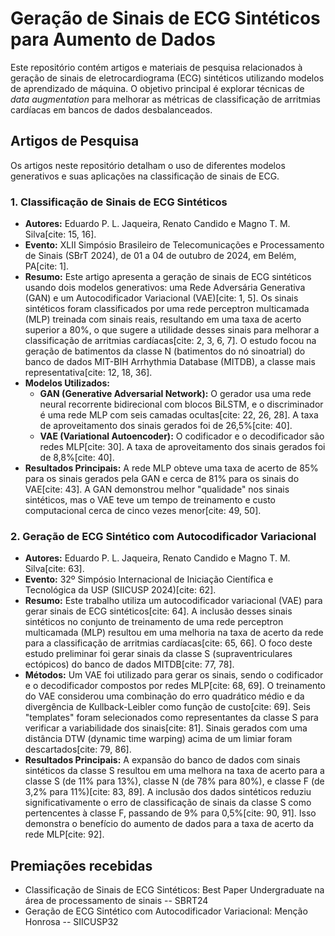 # Geração de Sinais de ECG Sintéticos para Aumento de Dados

Este repositório contém artigos e materiais de pesquisa relacionados à geração de sinais de eletrocardiograma (ECG) sintéticos utilizando modelos de aprendizado de máquina. O objetivo principal é explorar técnicas de *data augmentation* para melhorar as métricas de classificação de arritmias cardíacas em bancos de dados desbalanceados.

## Artigos de Pesquisa

Os artigos neste repositório detalham o uso de diferentes modelos generativos e suas aplicações na classificação de sinais de ECG.

### 1. Classificação de Sinais de ECG Sintéticos

* **Autores:** Eduardo P. L. Jaqueira, Renato Candido e Magno T. M. Silva[cite: 15, 16].
* **Evento:** XLII Simpósio Brasileiro de Telecomunicações e Processamento de Sinais (SBrT 2024), de 01 a 04 de outubro de 2024, em Belém, PA[cite: 1].
* **Resumo:** Este artigo apresenta a geração de sinais de ECG sintéticos usando dois modelos generativos: uma Rede Adversária Generativa (GAN) e um Autocodificador Variacional (VAE)[cite: 1, 5]. Os sinais sintéticos foram classificados por uma rede perceptron multicamada (MLP) treinada com sinais reais, resultando em uma taxa de acerto superior a 80%, o que sugere a utilidade desses sinais para melhorar a classificação de arritmias cardíacas[cite: 2, 3, 6, 7]. O estudo focou na geração de batimentos da classe N (batimentos do nó sinoatrial) do banco de dados MIT-BIH Arrhythmia Database (MITDB), a classe mais representativa[cite: 12, 18, 36].
* **Modelos Utilizados:**
    * **GAN (Generative Adversarial Network):** O gerador usa uma rede neural recorrente bidirecional com blocos BiLSTM, e o discriminador é uma rede MLP com seis camadas ocultas[cite: 22, 26, 28]. A taxa de aproveitamento dos sinais gerados foi de 26,5%[cite: 40].
    * **VAE (Variational Autoencoder):** O codificador e o decodificador são redes MLP[cite: 30]. A taxa de aproveitamento dos sinais gerados foi de 8,8%[cite: 40].
* **Resultados Principais:** A rede MLP obteve uma taxa de acerto de 85% para os sinais gerados pela GAN e cerca de 81% para os sinais do VAE[cite: 43]. A GAN demonstrou melhor "qualidade" nos sinais sintéticos, mas o VAE teve um tempo de treinamento e custo computacional cerca de cinco vezes menor[cite: 49, 50].

### 2. Geração de ECG Sintético com Autocodificador Variacional

* **Autores:** Eduardo P. L. Jaqueira, Renato Candido e Magno T. M. Silva[cite: 63].
* **Evento:** 32º Simpósio Internacional de Iniciação Científica e Tecnológica da USP (SIICUSP 2024)[cite: 62].
* **Resumo:** Este trabalho utiliza um autocodificador variacional (VAE) para gerar sinais de ECG sintéticos[cite: 64]. A inclusão desses sinais sintéticos no conjunto de treinamento de uma rede perceptron multicamada (MLP) resultou em uma melhoria na taxa de acerto da rede para a classificação de arritmias cardíacas[cite: 65, 66]. O foco deste estudo preliminar foi gerar sinais da classe S (supraventriculares ectópicos) do banco de dados MITDB[cite: 77, 78].
* **Métodos:** Um VAE foi utilizado para gerar os sinais, sendo o codificador e o decodificador compostos por redes MLP[cite: 68, 69]. O treinamento do VAE considerou uma combinação do erro quadrático médio e da divergência de Kullback-Leibler como função de custo[cite: 69]. Seis "templates" foram selecionados como representantes da classe S para verificar a variabilidade dos sinais[cite: 81]. Sinais gerados com uma distância DTW (dynamic time warping) acima de um limiar foram descartados[cite: 79, 86].
* **Resultados Principais:** A expansão do banco de dados com sinais sintéticos da classe S resultou em uma melhora na taxa de acerto para a classe S (de 11% para 13%), classe N (de 78% para 80%), e classe F (de 3,2% para 11%)[cite: 83, 89]. A inclusão dos dados sintéticos reduziu significativamente o erro de classificação de sinais da classe S como pertencentes à classe F, passando de 9% para 0,5%[cite: 90, 91]. Isso demonstra o benefício do aumento de dados para a taxa de acerto da rede MLP[cite: 92].

## Premiações recebidas

* Classificação de Sinais de ECG Sintéticos: Best Paper Undergraduate na área de processamento de sinais -- SBRT24
* Geração de ECG Sintético com Autocodificador Variacional: Menção Honrosa -- SIICUSP32
